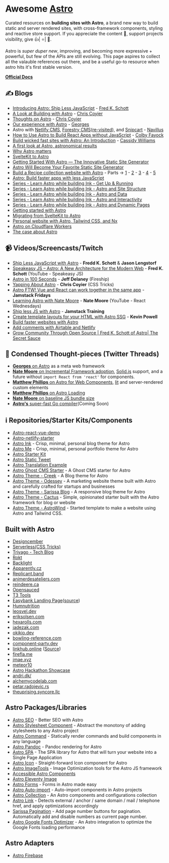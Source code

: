# Awesome [Astro](https://twitter.com/astrodotbuild)
Curated resources on __building sites with Astro__, a brand new way to build static and server rendered sites, with cross-framework components, styling and reactive store support. If you appreciate the content 📖, support projects visibility, give 👍| ⭐| 👏.

Astro is _super duper new_, improving, and becoming more expressive + powerful, but few of the APIs are still evolving. This page aspires to collect all the valauble references out there, and be a useful go-to resource when astro hits it's first stable version.

__[Official Docs](https://docs.astro.build)__

## ✍️ Blogs
- [Introducing Astro: Ship Less JavaScript](https://astro.build/blog/introducing-astro) - [Fred K. Schott](https://twitter.com/FredKSchott)
- [A Look at Building with Astro](https://css-tricks.com/a-look-at-building-with-astro/) - [Chris Coyier](https://twitter.com/chriscoyier)
- [Thoughts on Astro](https://css-tricks.com/newsletter/255-thoughts-on-astro/) - [Chris Coyier](https://twitter.com/chriscoyier)
- [Our experience with Astro](https://divriots.com/blog/our-experience-with-astro/) - [Georges](https://twitter.com/georges_gomes)
- Astro with [Netlify CMS](https://navillus.dev/blog/astro-plus-netlify-cms), [Forestry CMS](https://navillus.dev/blog/astro-plus-forestry)([re-visited](https://navillus.dev/blog/astro-plus-forestry-revisited)), and [Snipcart](https://navillus.dev/blog/astro-plus-snipcart) - [Navillus](https://navillus.dev/)
- [How to Use Astro to Build React Apps without JavaScript](https://spacejelly.dev/posts/how-to-use-astro-to-build-react-apps-without-javascript/) - [Colby Fayock](https://twitter.com/colbyfayock)
- [Build wicked fast sites with Astro: An Introduction](https://www.netlify.com/blog/2021/07/08/build-wicked-fast-sites-with-astro-an-introduction/) - [Cassidy Williams](https://twitter.com/cassidoo)
- [A first look at Astro, astronomical results](https://daily-dev-tips.com/posts/a-first-look-at-astra-astronomical-results/)
- [Why Astro matters](https://dev.to/endymion1818/why-astro-matters-55nj)
- [SvelteKit to Astro](https://navillus.dev/blog/converting-navillus-to-astro)
- [Getting Started With Astro — The Innovative Static Site Generator](https://javascript.plainenglish.io/astro-cec429f049d)
- [Astro Will Become Your Favorite Static Site Generator](https://javascript.plainenglish.io/astro-906b03f63ab8)
- [Build a Recipe collection website with Astro](https://daily-dev-tips.com/posts/astro-recipe-collection-website-part-1-setup-collections) - Parts &rarr; [1](https://daily-dev-tips.com/posts/astro-recipe-collection-website-part-1-setup-collections/) - [2](https://daily-dev-tips.com/posts/astro-recipe-collection-website-part-2-homepage-rendering/) - [3](https://daily-dev-tips.com/posts/astro-recipe-collection-website-part-3-category-filter-pages/) - [4](https://daily-dev-tips.com/posts/astro-recipe-collection-website-part-4-styling-the-website/) - [5](https://daily-dev-tips.com/posts/astro-recipe-collection-website-part-5-hosting-on-netlify/)
- [Astro: Build faster apps with less JavaScript](https://blog.logrocket.com/astro-build-faster-apps-less-javascript/)
- [Series - Learn Astro while building Ink - Get Up & Running](https://aalam.in/blog/astro-get-up-and-running) 
- [Series - Learn Astro while building Ink - Astro and Site Structure](https://aalam.in/blog/astro-and-site-strcuture) 
- [Series - Learn Astro while building Ink - Astro and Data](https://aalam.in/blog/astro-and-data) 
- [Series - Learn Astro while building Ink - Astro and Interactivity](https://aalam.in/blog/astro-and-interactivity) 
- [Series - Learn Astro while building Ink - Astro and Dynamic Pages](https://aalam.in/blog/astro-and-dynamic-pages)
- [Getting started with Astro](https://rodneylab.com/getting-started-astro/)
- [Migrating from SvelteKit to Astro](https://byteofdev.com/posts/sveltekit-to-astro/)
- [Personal website with Astro, Tailwind CSS, and Nx](https://leosvel.dev/blog/creating-my-personal-website-with-astro-tailwindcss-and-nx/)
- [Astro on Cloudflare Workers](https://dev.to/thepassle/astro-on-cloudflare-workers-2ng7)
- [The case about Astro](https://okupter.com/blog/the-case-about-astro/)


## 📹 Videos/Screencasts/Twitch
- [Ship Less JavaScript with Astro](https://www.learnwithjason.dev/ship-less-javascript-with-astro) - __Fredd K. Schott__ & __Jason Lengstorf__
- [Speakeasy JS – Astro: A New Architecture for the Modern Web](https://www.youtube.com/watch?v=mgkwZqVkrwo) - __Fred K. Schott__ (YouTube - Speakeasy JS)
- [Astro in 100 Seconds](https://www.youtube.com/watch?v=dsTXcSeAZq8) - __Jeff Delaney__ (Fireship)
- [Yapping About Astro](https://www.youtube.com/watch?v=3jPaidbpUIA) - __Chris Coyier__ (CSS Tricks)
- [Astro FTW! Vue and React can work together in the same app](https://www.youtube.com/watch?v=sUrxtZA2sA0) - __Jamstack Fridays__
- [Learning Astro with Nate Moore](https://www.youtube.com/watch?v=def9EgQzRUw) - __Nate Moore__ (YouTube - React Wednesdays)
- [Ship less JS with Astro](https://courses.jamstack.training/p/ship-less-javascript-with-astro) - __Jamstack Training__
- [Create template layouts for your HTML with Astro SSG](https://www.youtube.com/watch?v=o7iQAF2EvUU) - __Kevin Powell__
- [Build faster websites with Astro](https://www.youtube.com/watch?v=x3hiyWikdrE)
- [Add comments with Airtable and Netlify](https://www.youtube.com/watch?v=IEpP05XSwWE)
- [Grow Community Through Open Source | Fred K. Schott of Astro| The Secret Sauce](https://www.youtube.com/watch?v=IjujjSU_cOA)

## 🧶 Condensed Thought-pieces (Twitter Threads)
- [__Georges__ on Astro](https://twitter.com/georges_gomes/status/1380801812656226304) as a meta web framework
- [__Nate Moore__ on Incremental Framework adoption](https://twitter.com/astrodotbuild/status/1414283562795208707), [Solid.js](https://www.solidjs.com/) support, and a future without `import React from 'react'` for components.
- [__Matthew Phillips__ on Astro for Web Components](https://twitter.com/matthewcp/status/1411050609105637377), [lit](https://twitter.com/matthewcp/status/1407826230129332228) and server-rendered custom elements
- [__Matthew Phillips__ on Astro Loading](https://twitter.com/matthewcp/status/1414957982652243970)
- [__Nate Moore__ on baseline JS bundle size](https://twitter.com/n_moore/status/1415067187446960129)
- [__Astro's__ super-fast Go compiler](https://twitter.com/astrodotbuild/status/1426219847671681024)(Coming Soon)


## ℹ️ Repositories/Starter Kits/Components
- [Astro-react-vue-demo](https://github.com/cassidoo/astro-react-vue-demo)
- [Astro-netlify-starter](https://github.com/cassidoo/astro-netlify-starter)
- [Astro Ink](https://github.com/one-aalam/astro-ink) - Crisp, minimal, personal blog theme for Astro
- [Astro Me](https://github.com/one-aalam/astro-me) - Crisp, minimal, personal portfolio theme for Astro
- [Astro Starter Kit](https://github.com/one-aalam/astro-starter-kit)
- [Astro Static Tweet](https://github.com/rebelchris/astro-static-tweet)
- [Astro Translation Example](https://github.com/tylergaw/astro-example-i18next)
- [Astro Ghost CMS Starter](https://github.com/PhilDL/astro-starter-ghost) - A Ghost CMS starter for Astro
- [Astro Theme - Creek](https://github.com/robertguss/Astro-Theme-Creek) - A Blog theme for Astro
- [Astro Theme - Odessey](https://github.com/littlesticksdev/odyssey-theme) - A marketing website theme built with Astro and carefully crafted for startups and businesses
- [Astro Theme - Sarissa Blog](https://github.com/iozcelik/SarissaBlogAstroStarter) - A responsive blog theme for Astro
- [Astro Theme - Cactus](https://github.com/chrismwilliams/astro-theme-cactus) - Simple, opinionated starter built with the Astro framework for blog or website
- [Astro Theme - AstroWind](https://github.com/onwidget/astrowind) - Started template to make a website using Astro and Tailwind CSS. 


## Built with Astro
- [Designcember](https://designcember.com/#3rd)
- [Serverless(CSS Tricks)](https://serverless.css-tricks.com/)
- [Trivago - Tech Blog](https://tech.trivago.com/)
- [Rokt](https://www.rokt.com/)
- [Backlight](https://backlight.dev/)
- [Apparently.cz](https://apparently.cz)
- [Replicant.band](https://replicant.band/)
- [animerdesateliers.com](https://animerdesateliers.com/)
- [reindeere.ca](https://reindeere.ca/)
- [Opensauced](https://hot.opensauced.pizza/)
- [T3 Tools](https://t3.gg/)
- [Easybank Landing Page](https://markteekman.github.io/easybank-landing-page/)([source](https://github.com/markteekman/easybank-landing-page))
- [Humnutrition](https://www.humnutrition.com/)
- [leosvel.dev](https://leosvel.dev)
- [eriksolsen.com](https://eriksolsen.com/)
- [hexarolls.com](https://hexarolls.com/)
- [jadezak.com](https://jadezak.com/)
- [okikio.dev](https://okikio.dev)
- [bowling-reference.com](https://bowling-reference.com)
- [component-party.dev](https://component-party.dev/)
- [linkhub.online](https://linkhub.online/) ([Source](https://twitter.com/lnkhub/status/1545522582211936256))
- [firefla.me](https://www.firefla.me/)
- [jmae.xyz](https://jmae.xyz/work/)
- [meteor10](https://meteor10.sachagreif.com/)
- [Astro Hackathon Showcase](https://hackathon-1-0-projects.vercel.app/)
- [andri.dk/](https://andri.dk/)
- [alchemycodelab.com](https://www.alchemycodelab.com/)
- [petar.radojevic.rs](https://petar.radojevic.rs/en)
- [theuprising.syncore.llc](https://theuprising.syncore.llc/)


## Astro Packages/Libraries
- [Astro SEO](https://github.com/jonasmerlin/astro-seo) - Better SEO with Astro
- [Astro Stylesheet Component](https://www.npmjs.com/package/astro-stylesheet) - Abstract the monotony of adding stylesheets to any Astro project
- [Astro Command](https://www.npmjs.com/package/astro-command) - Statically render commands and build components in any language
- [Astro Pandoc](https://github.com/trashhalo/astro-pandoc) - Pandoc rendering for Astro
- [Astro SPA](https://www.npmjs.com/package/astro-spa) - The SPA library for Astro that will turn your website into a Single Page Application
- [Astro Icon](https://github.com/natemoo-re/astro-icon) - Straight-forward Icon component for Astro
- [Astro ImageTools](https://github.com/RafidMuhymin/astro-imagetools) - Image Optimization tools for the Astro JS framework
- [Accessible Astro Components](https://www.npmjs.com/package/accessible-astro-components)
- [Astro Eleventy Image](https://github.com/Princesseuh/astro-eleventy-img)
- [Astro Forms](https://github.com/jackmerrill/AstroForms) - Forms in Astro made easy
- [Astro Auto-import](https://github.com/delucis/astro-auto-import) - Auto-import components in Astro projects
- [Astro Collection](https://github.com/JulianCataldo/astro) - An Astro components and configurations collection
- [Astro Link](https://www.npmjs.com/package/@julian_cataldo/astro-link) - Detects external / anchor / same domain / mail / telephone href, and apply optimizations accordingly
- [Sarissa Pagination](https://github.com/iozcelik/SarissaPagination) - Add page number buttons for pagination. Automatically add and disable numbers as current page number.
- [Astro Google Fonts Optimizer](https://github.com/sebholstein/astro-google-fonts-optimizer) - An Astro integration to optimize the Google Fonts loading performance

## Astro Adapters
- [Astro Firebase](https://github.com/thepassle/astro-firebase)
